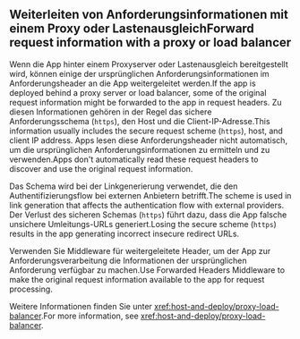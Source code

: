 ## <a name="forward-request-information-with-a-proxy-or-load-balancer"></a><span data-ttu-id="2dac1-101">Weiterleiten von Anforderungsinformationen mit einem Proxy oder Lastenausgleich</span><span class="sxs-lookup"><span data-stu-id="2dac1-101">Forward request information with a proxy or load balancer</span></span>

<span data-ttu-id="2dac1-102">Wenn die App hinter einem Proxyserver oder Lastenausgleich bereitgestellt wird, können einige der ursprünglichen Anforderungsinformationen im Anforderungsheader an die App weitergeleitet werden.</span><span class="sxs-lookup"><span data-stu-id="2dac1-102">If the app is deployed behind a proxy server or load balancer, some of the original request information might be forwarded to the app in request headers.</span></span> <span data-ttu-id="2dac1-103">Zu diesen Informationen gehören in der Regel das sichere Anforderungsschema (`https`), den Host und die Client-IP-Adresse.</span><span class="sxs-lookup"><span data-stu-id="2dac1-103">This information usually includes the secure request scheme (`https`), host, and client IP address.</span></span> <span data-ttu-id="2dac1-104">Apps lesen diese Anforderungsheader nicht automatisch, um die ursprünglichen Anforderungsinformationen zu ermitteln und zu verwenden.</span><span class="sxs-lookup"><span data-stu-id="2dac1-104">Apps don't automatically read these request headers to discover and use the original request information.</span></span>

<span data-ttu-id="2dac1-105">Das Schema wird bei der Linkgenerierung verwendet, die den Authentifizierungsflow bei externen Anbietern betrifft.</span><span class="sxs-lookup"><span data-stu-id="2dac1-105">The scheme is used in link generation that affects the authentication flow with external providers.</span></span> <span data-ttu-id="2dac1-106">Der Verlust des sicheren Schemas (`https`) führt dazu, dass die App falsche unsichere Umleitungs-URLs generiert.</span><span class="sxs-lookup"><span data-stu-id="2dac1-106">Losing the secure scheme (`https`) results in the app generating incorrect insecure redirect URLs.</span></span>

<span data-ttu-id="2dac1-107">Verwenden Sie Middleware für weitergeleitete Header, um der App zur Anforderungsverarbeitung die Informationen der ursprünglichen Anforderung verfügbar zu machen.</span><span class="sxs-lookup"><span data-stu-id="2dac1-107">Use Forwarded Headers Middleware to make the original request information available to the app for request processing.</span></span>

<span data-ttu-id="2dac1-108">Weitere Informationen finden Sie unter <xref:host-and-deploy/proxy-load-balancer>.</span><span class="sxs-lookup"><span data-stu-id="2dac1-108">For more information, see <xref:host-and-deploy/proxy-load-balancer>.</span></span>
